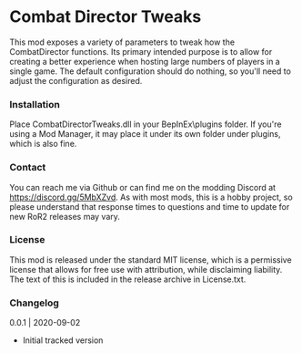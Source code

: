 [//]: # ( Combat Director Tweaks )

# Combat Director Tweaks
This mod exposes a variety of parameters to tweak how the CombatDirector functions.  Its primary intended purpose is to allow for creating a better experience when hosting large numbers of players in a single game.  The default configuration should do nothing, so you'll need to adjust the configuration as desired.

### Installation
Place CombatDirectorTweaks.dll in your BepInEx\plugins folder.  If you're using a Mod Manager, it may place it under its own folder under plugins, which is also fine.

### Contact
You can reach me via Github or can find me on the modding Discord at https://discord.gg/5MbXZvd.  As with most mods, this is a hobby project, so please understand that response times to questions and time to update for new RoR2 releases may vary.

### License
This mod is released under the standard MIT license, which is a permissive license that allows for free use with attribution, while disclaiming liability.  The text of this is included in the release archive in License.txt.

### Changelog

0.0.1 | 2020-09-02
- Initial tracked version